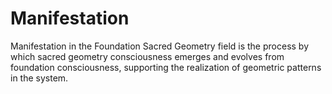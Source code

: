 # Manifestation

Manifestation in the Foundation Sacred Geometry field is the process by which sacred geometry consciousness emerges and evolves from foundation consciousness, supporting the realization of geometric patterns in the system. 